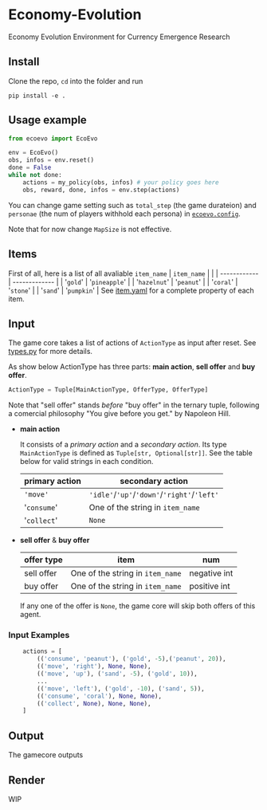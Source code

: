 # Economy-Evolution

Economy Evolution Environment for Currency Emergence Research
## Install
Clone the repo, `cd` into the folder and run
```
pip install -e .
```
## Usage example
```python
from ecoevo import EcoEvo

env = EcoEvo()
obs, infos = env.reset()
done = False
while not done:
    actions = my_policy(obs, infos) # your policy goes here
    obs, reward, done, infos = env.step(actions)
```
You can change game setting such as `total_step` (the game durateion) and  `personae` (the num of players withhold each persona) in [`ecoevo.config`](ecoevo/config.py). 

Note that for now change `MapSize` is not effective.

## Items
First of all, here is a list of all avaliable `item_name`
| `item_name`  |               |
| ------------ | ------------- |
| '`gold`'     | '`pineapple`' |
| '`hazelnut`' | '`peanut`'    |
| '`coral`'    | '`stone`'     |
| '`sand`'     | '`pumpkin`'   |
See [item.yaml](ecoevo/entities/items.yaml) for a complete property of each item. 

## Input
The game core takes a list of actions of `ActionType` as input after reset. See [types.py](ecoevo/entities/types.py) for more details.

As show below ActionType has three parts: **main action**, **sell offer** and **buy offer**.

```python
ActionType = Tuple[MainActionType, OfferType, OfferType]
```
Note that "sell offer" stands *before* "buy offer" in the ternary tuple, following a comercial philosophy "You give before you get." by Napoleon Hill.
- **main action**

    It consists of a *primary action* and a *secondary action*. Its type `MainActionType` is defined as `Tuple[str, Optional[str]]`.   See the table below for valid strings in each condition.

    | primary action | secondary action                            |
    | -------------- | ------------------------------------------- |
    | `'move'`       | `'idle'`/`'up'`/`'down'`/`'right'`/`'left'` |
    | '`consume`'    | One of the string in `item_name`            |
    | '`collect`'    | `None`                                      |

- **sell offer** & **buy offer**

    | offer type | item                             | num          |
    | ---------- | -------------------------------- | ------------ |
    | sell offer | One of the string in `item_name` | negative int |
    | buy offer  | One of the string in `item_name` | positive int |
    
    If any one of the offer is `None`, the game core will skip both offers of this agent.

### Input Examples
```python
    actions = [
        (('consume', 'peanut'), ('gold', -5),('peanut', 20)),
        (('move', 'right'), None, None),
        (('move', 'up'), ('sand', -5), ('gold', 10)),
        ...
        (('move', 'left'), ('gold', -10), ('sand', 5)),
        (('consume', 'coral'), None, None),
        (('collect', None), None, None),
    ]
```

## Output
The gamecore outputs


## Render
WIP